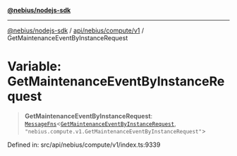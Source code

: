 [**@nebius/nodejs-sdk**](../../../../../README.md)

***

[@nebius/nodejs-sdk](../../../../../README.md) / [api/nebius/compute/v1](../README.md) / GetMaintenanceEventByInstanceRequest

# Variable: GetMaintenanceEventByInstanceRequest

> **GetMaintenanceEventByInstanceRequest**: [`MessageFns`](../../../../../runtime/protos/core/interfaces/MessageFns.md)\<[`GetMaintenanceEventByInstanceRequest`](../interfaces/GetMaintenanceEventByInstanceRequest.md), `"nebius.compute.v1.GetMaintenanceEventByInstanceRequest"`\>

Defined in: src/api/nebius/compute/v1/index.ts:9339
